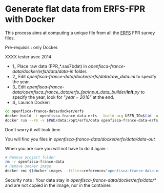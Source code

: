 # Generate flat data from ERFS-FPR with Docker

This process aims at computing a unique file from all the [ERFS](https://www.insee.fr/fr/metadonnees/source/serie/s1231) FPR survey files.

Pre-requisis : only Docker.

XXXX tester avec 2014

- 1_ Place raw data (FPR_*.sas7bdat) in _openfisca-france-data/docker/erfs/data/data-in_ folder.
- 2_ Edit _openfisca-france-data/docker/erfs/data/raw_data.ini_ to specify the year.
- 3_ Edit _openfisca-france-data/openfisca_france_data/erfs_fpr/input_data_builder/__init__.py_ to specify the year, look for _"year = 2016"_ at the end.
- 4_ Launch Docker:

```sh
cd openfisca-france-data/docker/erfs
docker build -t openfisca-france-data-erfs --build-arg USER_ID=$(id -u) --build-arg GROUP_ID=$(id -g) .
docker run --rm -v $PWD/data:/opt/erfs/data openfisca-france-data-erfs
```

Don't worry it will took time.

You will find you files in _openfisca-france-data/docker/erfs/data/data-out_

When you are sure you will not have to do it again  :
```sh
# Remove project folder
rm -r openfisca-france-data
# Remove Docker image
docker rmi $(docker images --filter=reference="openfisca-france-data-erfs:latest" -q)
```

Security note : Your data stay in _openfisca-france-data/docker/erfs/data/*_ and are not copied in the image, nor in the container.
